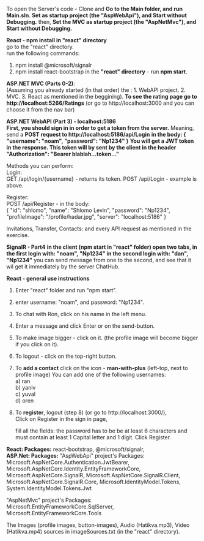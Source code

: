 To open the Server's code - 
Clone and **Go to the Main folder, and run Main.sln**.
**Set as startup project (the "AspWebApi"), and Start without Debugging.**
then, **Set the MVC as startup project (the "AspNetMvc"), and Start without Debugging.**
<br/>

**React - npm install in "react" directory**<br/>
go to the "react" directory.<br/>
run the following commands:
1. npm install @microsoft/signalr
2. npm install react-bootstrap
in the **"react" directory** - run **npm start**.

**ASP.NET MVC (Parts 0-2)**: <br/>
(Assuming you already started (in that order) the : 1. WebAPI project. 2. MVC. 3. React as mentioned in the beggining).
**To see the rating page go to http://localhost:5266/Ratings**
(or go to http://localhost:3000 and you can choose it from the nav bar)

**ASP.NET WebAPI (Part 3) - localhost:5186** <br/>
**First, you should sign in in order to get a token from the server.**
Meaning, send a **POST request to http://localhost:5186/api/Login**
**in the body:
{
    "username": "noam",
    "password": "Np1234"
}**
**You will get a JWT token in the response. 
This token will by sent by the client in the header
"Authorization": "Bearer blablah...token..."**

Methods you can perform:<br/>
Login:<br/>
GET /api/login/{username} - returns its token.
POST /api/Login - example is above.

Register:<br/>
POST /api/Register - in the body:<br/>
{
    "id": "shlomo",
    "name": "Shlomo Levin",
    "password": "Np1234",
    "profileImage": "/profile/hadar.jpg",
    "server": "localhost:5186"
}

Invitations, Transfer, Contacts:
and every API request as mentioned in the exercise.

**SignalR - Part4**
**in the client (npm start in "react" folder)
open two tabs,
in the first login with: "noam", "Np1234"
in the second login with: "dan", "Np1234"**
you can send message from one to the second,
and see that it wil get it immediately by the server ChatHub.

**React - general use instructions**
1. Enter "react" folder and run "npm start".
2. enter username: "noam", and password: "Np1234". <br/>
3. To chat with Ron, click on his name in the left menu. <br/>
4. Enter a message and click Enter or on the send-button. <br/>
5. To make image bigger - click on it.
   (the profile image will become bigger if you click on it).
6. To logout - click on the top-right button.
7. To **add a contact** click on the icon - **man-with-plus** (left-top, next to profile image)
    You can add one of the following usernames: <br/>
    a) ran <br/> 
    b) yaniv <br/>
    c) yuval <br/>
    d) oren <br/>

11. To **register**, logout (step 8) (or go to http://localhost:3000/),  
    Click on Register in the sign in page,

    fill all the fields:
    the password has to be be at least 6 characters
    and must contain at least 1 Capital letter and 1 digit.
    Click Register. 

**React: Packages:** react-bootstrap, @microsoft/signalr,   
**ASP.Net: Packages:**
"AspWebApi" project's Packages:
Microsoft.AspNetCore.Authentication.JwtBearer, 
Microsoft.AspNetCore.Identity.EntityFrameworkCore, 
Microsoft.AspNetCore.SignalR, 
Microsoft.AspNetCore.SignalR.Client, 
Microsoft.AspNetCore.SignalR.Core, 
Microsoft.IdentityModel.Tokens, 
System.IdentityModel.Tokens.Jwt

"AspNetMvc" project's Packages:
Microsoft.EntityFrameworkCore.SqlServer, 
Microsoft.EntityFrameworkCore.Tools
  
The Images (profile images, button-images), Audio (Hatikva.mp3), 
Video (Hatikva.mp4) sources in imageSources.txt (in the "react" directory).
